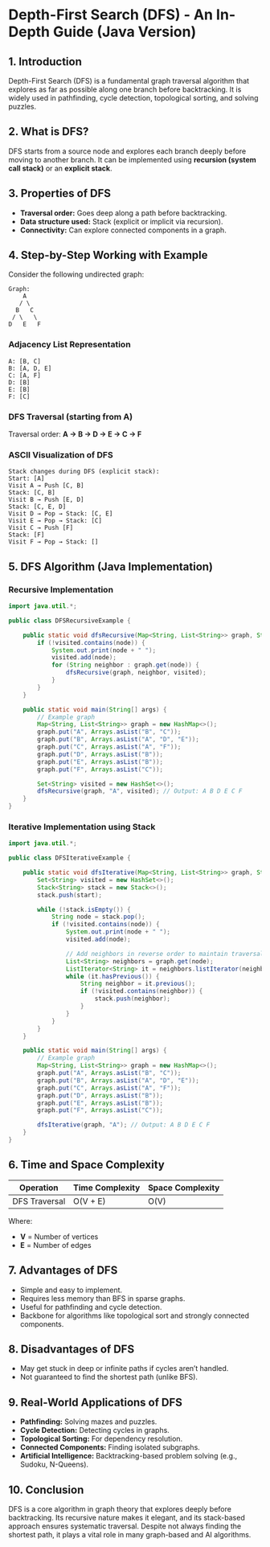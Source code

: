 # Depth-First Search (DFS) - An In-Depth Guide (Java Version)

## 1. Introduction

Depth-First Search (DFS) is a fundamental graph traversal algorithm that explores as far as possible along one branch before backtracking. It is widely used in pathfinding, cycle detection, topological sorting, and solving puzzles.

## 2. What is DFS?

DFS starts from a source node and explores each branch deeply before moving to another branch. It can be implemented using **recursion (system call stack)** or an **explicit stack**.

## 3. Properties of DFS

* **Traversal order:** Goes deep along a path before backtracking.
* **Data structure used:** Stack (explicit or implicit via recursion).
* **Connectivity:** Can explore connected components in a graph.

## 4. Step-by-Step Working with Example

Consider the following undirected graph:

```
Graph:
    A
   / \
  B   C
 / \   \
D   E   F
```

### Adjacency List Representation

```
A: [B, C]
B: [A, D, E]
C: [A, F]
D: [B]
E: [B]
F: [C]
```

### DFS Traversal (starting from A)

Traversal order: **A → B → D → E → C → F**

### ASCII Visualization of DFS

```
Stack changes during DFS (explicit stack):
Start: [A]
Visit A → Push [C, B]
Stack: [C, B]
Visit B → Push [E, D]
Stack: [C, E, D]
Visit D → Pop → Stack: [C, E]
Visit E → Pop → Stack: [C]
Visit C → Push [F]
Stack: [F]
Visit F → Pop → Stack: []
```

## 5. DFS Algorithm (Java Implementation)

### Recursive Implementation

```java
import java.util.*;

public class DFSRecursiveExample {

    public static void dfsRecursive(Map<String, List<String>> graph, String node, Set<String> visited) {
        if (!visited.contains(node)) {
            System.out.print(node + " ");
            visited.add(node);
            for (String neighbor : graph.get(node)) {
                dfsRecursive(graph, neighbor, visited);
            }
        }
    }

    public static void main(String[] args) {
        // Example graph
        Map<String, List<String>> graph = new HashMap<>();
        graph.put("A", Arrays.asList("B", "C"));
        graph.put("B", Arrays.asList("A", "D", "E"));
        graph.put("C", Arrays.asList("A", "F"));
        graph.put("D", Arrays.asList("B"));
        graph.put("E", Arrays.asList("B"));
        graph.put("F", Arrays.asList("C"));

        Set<String> visited = new HashSet<>();
        dfsRecursive(graph, "A", visited); // Output: A B D E C F
    }
}
```

### Iterative Implementation using Stack

```java
import java.util.*;

public class DFSIterativeExample {

    public static void dfsIterative(Map<String, List<String>> graph, String start) {
        Set<String> visited = new HashSet<>();
        Stack<String> stack = new Stack<>();
        stack.push(start);

        while (!stack.isEmpty()) {
            String node = stack.pop();
            if (!visited.contains(node)) {
                System.out.print(node + " ");
                visited.add(node);

                // Add neighbors in reverse order to maintain traversal order
                List<String> neighbors = graph.get(node);
                ListIterator<String> it = neighbors.listIterator(neighbors.size());
                while (it.hasPrevious()) {
                    String neighbor = it.previous();
                    if (!visited.contains(neighbor)) {
                        stack.push(neighbor);
                    }
                }
            }
        }
    }

    public static void main(String[] args) {
        // Example graph
        Map<String, List<String>> graph = new HashMap<>();
        graph.put("A", Arrays.asList("B", "C"));
        graph.put("B", Arrays.asList("A", "D", "E"));
        graph.put("C", Arrays.asList("A", "F"));
        graph.put("D", Arrays.asList("B"));
        graph.put("E", Arrays.asList("B"));
        graph.put("F", Arrays.asList("C"));

        dfsIterative(graph, "A"); // Output: A B D E C F
    }
}
```

## 6. Time and Space Complexity

| Operation     | Time Complexity | Space Complexity |
| ------------- | --------------- | ---------------- |
| DFS Traversal | O(V + E)        | O(V)             |

Where:

* **V** = Number of vertices
* **E** = Number of edges

## 7. Advantages of DFS

* Simple and easy to implement.
* Requires less memory than BFS in sparse graphs.
* Useful for pathfinding and cycle detection.
* Backbone for algorithms like topological sort and strongly connected components.

## 8. Disadvantages of DFS

* May get stuck in deep or infinite paths if cycles aren’t handled.
* Not guaranteed to find the shortest path (unlike BFS).

## 9. Real-World Applications of DFS

* **Pathfinding:** Solving mazes and puzzles.
* **Cycle Detection:** Detecting cycles in graphs.
* **Topological Sorting:** For dependency resolution.
* **Connected Components:** Finding isolated subgraphs.
* **Artificial Intelligence:** Backtracking-based problem solving (e.g., Sudoku, N-Queens).

## 10. Conclusion

DFS is a core algorithm in graph theory that explores deeply before backtracking. Its recursive nature makes it elegant, and its stack-based approach ensures systematic traversal. Despite not always finding the shortest path, it plays a vital role in many graph-based and AI algorithms.
